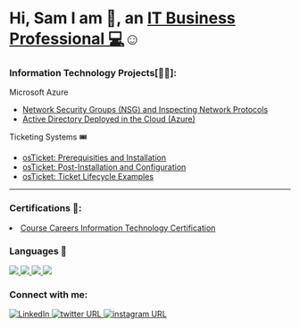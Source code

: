 <h1>Hi, Sam I am 👋, an <a href="https://www.linkedin.com/in/samuel-hintz/" target="_blank">IT Business Professional 💻</a>☺</h1>

<head>
  <link rel='stylesheet' href='https://cdnjs.cloudflare.com/ajax/libs/font-awesome/4.7.0/css/font-awesome.min.css'></head>

<h3>Information Technology Projects[👨‍💻]:</h3>
 <p>Microsoft Azure</p>
  <ul>
    <li><a href="https://github.com/SamEshaia/Azure-Compute-and-Networking">Network Security Groups (NSG) and Inspecting Network Protocols</a></li>
    <li><a href="https://github.com/SamEshaia/Active-Directory-Deployed-in-the-Cloud--Azure-">Active Directory Deployed in the Cloud (Azure)</a></li>
  </ul>
 <p>Ticketing Systems 🎟️</p>
  <ul>
    <li><a href="https://github.com/SamEshaia/Ticketing-Systems">osTicket: Prerequisities and Installation</a></li>
    <li><a href="https://github.com/SamEshaia/Ticketing-Systems#osticket-post-installation-setup">osTicket: Post-Installation and Configuration</a></li>
    <li><a href="https://github.com/SamEshaia/Ticketing-Systems#tickets-and-ticket-lifecycle">osTicket: Ticket Lifecycle Examples</a></li>
  </ul>
<hr></hr> 
  <h3>Certifications 📜:</h3>
  <li><a href="https://www.linkedin.com/posts/samuel-hintz_super-excited-to-announce-the-completion-activity-7082782697873424384-PdFz?utm_source=share&utm_medium=member_desktop">Course Careers Information Technology Certification</a></li>

  <h3>Languages 👾</h3>
  <a href="https://github.com/SamEshaia">
     <img src="https://img.shields.io/badge/python-black?style=for-the-badge&logo=python">
  </a>
  <a href="https://github.com/SamEshaia">
    <img src="https://img.shields.io/badge/javascript-black?style=for-the-badge&logo=javascript">
  </a>
  <a href="https://github.com/SamEshaia">
    <img src="https://img.shields.io/badge/html5-black?style=for-the-badge&logo=html5">
  <a href="https://github.com/SamEshaia">
    <img src="https://img.shields.io/badge/css3-black?style=for-the-badge&logo=css3">
  </a>

<h3>Connect with me:</h3>
 <a href="https://www.linkedin.com/in/samuel-hintz">
    <img src="https://img.shields.io/badge/LinkedIn-black?style=flat-square&logo=linkedin" alt="LinkedIn">
 </a>
 <a href="https://twitter.com/SamuelEshaia">
  <img alt="twitter URL" src="https://img.shields.io/badge/Twitter-black?style=flat-square&logo=twitter">
 </a>
 <a href="https://www.instagram.com/gimmehintz57">
 <img alt="instagram URL" src="https://img.shields.io/badge/instagram-black?style=flat-square&logo=instagram">
  </a>
      



<!--
**Pizzaboi64/Pizzaboi64** is a ✨ _special_ ✨ repository because its `README.md` (this file) appears on your GitHub profile.

Here are some ideas to get you started:

- 🔭 I’m currently working on ...
- 🌱 I’m currently learning ...
- 👯 I’m looking to collaborate on ...
- 🤔 I’m looking for help with ...
- 💬 Ask me about ...
- 📫 How to reach me: ...
- 😄 Pronouns: ...
- ⚡ Fun fact: ...
-->
